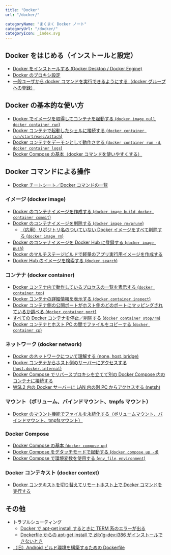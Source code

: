 ```yaml
---
title: "Docker"
url: "/docker/"

categoryName: "まくまく Docker ノート"
categoryUrl: "/docker/"
categoryIcon: _index.svg
---
```


Docker をはじめる（インストールと設定） <!-- start -->
----
* [Docker をインストールする (Docker Desktop / Docker Engine)](/p/96o6n4j/)
* [Docker のプロキシ設定](/p/w69cfim/)
* [一般ユーザから docker コマンドを実行できるようにする（docker グループへの登録）](/p/an7o5m3/)


Docker の基本的な使い方 <!-- basic -->
----

* [Docker でイメージを取得してコンテナを起動する (`docker image pull`, `docker container run`)](/p/y2biqx6/)
* [Docker コンテナで起動したシェルに接続する (`docker container run/start/exec/attach`)](/p/y8cfimp/)
* [Docker コンテナをデーモンとして動作させる (`docker container run -d`, `docker container logs`)](/p/dmpsvz3/)
* [Docker Compose の基本（docker コマンドを使いやすくする）](/p/qm5k2hx/)

Docker コマンドによる操作
----

* [Docker チートシート／Docker コマンドの一覧](/p/p4o6m3i/)

### イメージ (docker image)
* [Docker のコンテナイメージを作成する (`docker image build`, `docker container commit`)](/p/5j4k3iy/)
* [Docker のコンテナイメージを削除する (`docker image rm/prune`)](/p/8fjnqtw/)
  * [（応用）リポジトリ名のついていない Docker イメージをすべて削除する (`docker image rm`)](/p/oziyhxf/)
* [Docker のコンテナイメージを Docker Hub に登録する (`docker image push`)](/p/rwco2dp/)
* [Docker のマルチステージビルドで軽量のアプリ実行用イメージを作成する](/p/z3n4hye/)
* [Docker Hub のイメージを検索する (`docker search`)](/p/4ohyhxe/)

### コンテナ (docker container)
* [Docker コンテナ内で動作しているプロセスの一覧を表示する (`docker container top`)](/p/s3m4jyg/)
* [Docker コンテナの詳細情報を表示する (`docker container inspect`)](/p/47hs3ck/)
* [Docker コンテナ側の公開ポートがホスト側のどのポートにマッピングされているか調べる (`docker container port`)](/p/ow258be/)
* [すべての Docker コンテナを停止／削除する (`docker container stop/rm`)](/p/6ehmpsv/)
* [Docker コンテナとホスト PC の間でファイルをコピーする (`docker container cp`)](/p/cqar8o5/)

### ネットワーク (docker network)
* [Docker のネットワークについて理解する (none, host, bridge)](/p/7fjnqtw/)
* [Docker コンテナからホスト側のサーバーにアクセスする (`host.docker.internal`)](/p/najs2ah/)
* [Docker Compose でリバースプロキシを立てて別の Docker Compose 内のコンテナに接続する](/p/5f2j2hz/)
* [WSL2 内の Docker サーバーに LAN 内の別 PC からアクセスする (netsh)](/p/w6cjckc/)

### マウント（ボリューム、バインドマウント、tmpfs マウント）
* [Docker のマウント機能でファイルを永続化する（ボリュームマウント、バインドマウント、tmpfsマウント）](/p/hxhzgxf/)

### Docker Compose
* [Docker Compose の基本 (`docker compose up`)](/p/qm5k2hx/)
* [Docker Compose をデタッチモードで起動する (`docker compose up -d`)](/p/94m3izf/)
* [Docker Compose で環境変数を使用する (`env_file`, `environment`)](/p/8r3cmu5/)

### Docker コンテキスト (docker context)
* [Docker コンテキストを切り替えてリモートホスト上で Docker コマンドを実行する](/p/qatbs9p/)


その他 <!-- misc -->
----

* トラブルシューティング
  * [Docker で apt-get install するときに TERM 系のエラーが出る](/p/3i2iygw/)
  * [Dockerfile からの apt-get install で zlib1g-dev:i386 がインストールできないとき](/p/6g3j2iz/)
* [（旧）Android ビルド環境を構築するための Dockerfile](/p/ao8p7n4/)

